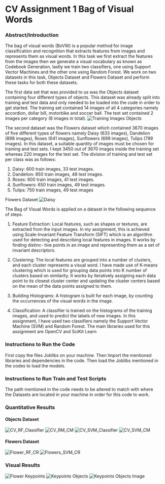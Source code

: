 # CV Assignment 1 Bag of Visual Words

### Abstract/Introduction
The bag of visual words (BoVW) is a popular method for image
classification and recognition that extracts features from images and
represents them as visual words. In this task we first extract the
features from the images then we generate a visual vocabulary as
known as Codebook Generation, lastly we train two classifiers, one
using Support Vector Machines and the other one using Random Forest. We work on two datasets in this task, Objects Dataset and
Flowers Dataset and perform these tasks for both these datasets.

The first data set that was provided to us was the Objects dataset containing
four different types of objects. This dataset was already split into training and
test data and only needed to be loaded into the code in order to get started.
The training set contained 14 images of all 4 categories namely accordion,
dollar bill, motorbike and soccer ball. The test set contained 2 images per
category (8 images in total).
![Training Images Objects](https://user-images.githubusercontent.com/58668040/224603962-4a7a2917-349a-4568-a018-cb4b766df0d8.png)

The second dataset was the Flowers dataset which contained 3670 images
of five different types of flowers namely Daisy (633 images), Dandelion (898
images), Roses (641 images), Sunflowers (699 images), Tulips (799 images). In
this dataset, a suitable quantity of images must be chosen for training and test
sets. I kept 3450 out of 3670 images inside the training set whereas 220 images
for the test set. The division of training and test set per class was as follows:
1. Daisy: 600 train images, 33 test images.
2. Dandelion: 850 train images, 48 test images.
3. Roses: 600 train images, 41 test images.
4. Sunflowers: 650 train images, 49 test images.
5. Tulips: 750 train images, 49 test images

Flowers Dataset
![Daisy](https://user-images.githubusercontent.com/58668040/224603944-a6550435-fae0-4333-8b6c-8dc5ce072166.png)

The Bag of Visual Words is applied on a dataset in the following sequence of
steps.
1) Feature Extraction: Local features, such as shapes or textures, are
extracted from the input images. In my assignment, this is achieved using
Scale-Invariant Feature Transform (SIFT) which is an algorithm used for
detecting and describing local features in images. It works by finding distinc-
tive points in an image and representing them as a set of invariant descriptors.
2) Clustering: The local features are grouped into a number of clusters, and
each cluster represents a visual word. I have made use of K-means clustering
which is used for grouping data points into K number of clusters based on
similarity. It works by iteratively assigning each data point to its closest
cluster center and updating the cluster centers based on the mean of the data
points assigned to them.

3) Building Histograms: A histogram is built for each image, by counting the
occurrences of the visual words in the image.
4) Classification: A classifier is trained on the histograms of the training
images, and used to predict the labels of new images. In this assignment, I have
used two classifiers namely the Support Vector Machine (SVM) and Random
Forest. The main libraries used for this assignment are OpenCV and SciKit
Learn

### Instructions to Run the Code

First copy the files Joblibs on your machine.
Then Import the mentioned libraries and dependencies in the code.
Then load the Joblibs mentioned in the codes to load the models.

### Instructions to Run Train and Test Scripts

The path mentioned in the code needs to be altered to match with where the Datasets are located in your machine in order for this code to work.

### Quantitative Results 
#### Objects Dataset

![CV_RF_Classifier](https://user-images.githubusercontent.com/58668040/224603336-1a4bb2e2-1e0d-40b4-8d7c-31d2f272a7ba.png)
![CV_RM_CM](https://user-images.githubusercontent.com/58668040/224603341-5f155b02-11af-4bc2-b63e-58f22e89615b.png)
![CV_SVM_Classifier](https://user-images.githubusercontent.com/58668040/224603344-049af849-e8ca-4a51-9371-3e2d24817d4c.png)
![CV_SVM_CM](https://user-images.githubusercontent.com/58668040/224603346-a953c0ae-3d28-4ce0-990b-f050501db926.png)
#### Flowers Dataset
![Flower_RF_CR](https://user-images.githubusercontent.com/58668040/224603629-66f42aea-eeac-4099-a2fd-975f36884ff7.png)
![Flowers_SVM_CR](https://user-images.githubusercontent.com/58668040/224603631-fce5d328-bc88-4b63-a718-247f124adf6e.png)

### Visual Results

![Flower Keypoints](https://user-images.githubusercontent.com/58668040/224603938-33526197-8401-4330-91e8-3778cc4fa810.png)
![Keypoints Objects](https://user-images.githubusercontent.com/58668040/224603948-4b9237c5-6113-452a-9f63-ae672b60065f.png)
![Keypoints Objects Image](https://user-images.githubusercontent.com/58668040/224603955-1d32a2cc-e988-4c1e-a6f2-826188a3bfee.png)
